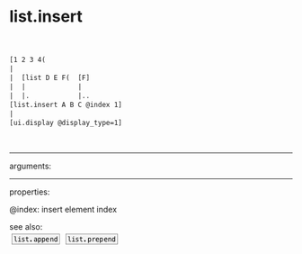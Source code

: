 # list.insert

```


[1 2 3 4(
|
|  [list D E F(  [F]
|  |             |
|  |.            |..
[list.insert A B C @index 1]
|
[ui.display @display_type=1]

            
```
---
arguments:


---
properties:

@index: insert element
            index<br>

see also:<br>
![list.append](img/object_list.append.png)
![list.prepend](img/object_list.prepend.png)
